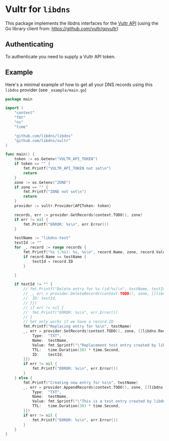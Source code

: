 # Vultr for `libdns`


This package implements the libdns interfaces for the [Vultr API](https://www.vultr.com/api/) (using the Go library client from: https://github.com/vultr/govultr)

## Authenticating

To authenticate you need to supply a Vultr API token.

## Example

Here's a minimal example of how to get all your DNS records using this `libdns` provider (see `_example/main.go`)

```go
package main

import (
	"context"
	"fmt"
	"os"
	"time"

	"github.com/libdns/libdns"
	"github.com/libdns/vultr"
)

func main() {
	token := os.Getenv("VULTR_API_TOKEN")
	if token == "" {
		fmt.Printf("VULTR_API_TOKEN not set\n")
		return
	}
	zone := os.Getenv("ZONE")
	if zone == "" {
		fmt.Printf("ZONE not set\n")
		return
	}
	provider := vultr.Provider{APIToken: token}

	records, err := provider.GetRecords(context.TODO(), zone)
	if err != nil {
		fmt.Printf("ERROR: %s\n", err.Error())
	}

	testName := "libdns-test"
	testId := ""
	for _, record := range records {
		fmt.Printf("%s (.%s): %s, %s\n", record.Name, zone, record.Value, record.Type)
		if record.Name == testName {
			testId = record.ID
		}

	}

	if testId != "" {
		// fmt.Printf("Delete entry for %s (id:%s)\n", testName, testId)
		// _, err = provider.DeleteRecords(context.TODO(), zone, []libdns.Record{libdns.Record{
		// 	ID: testId,
		// }})
		// if err != nil {
		// 	fmt.Printf("ERROR: %s\n", err.Error())
		// }
		// Set only works if we have a record.ID
		fmt.Printf("Replacing entry for %s\n", testName)
		_, err = provider.SetRecords(context.TODO(), zone, []libdns.Record{libdns.Record{
			Type:  "TXT",
			Name:  testName,
			Value: fmt.Sprintf("\"Replacement test entry created by libdns %s\"", time.Now()),
			TTL:   time.Duration(30) * time.Second,
			ID:    testId,
		}})
		if err != nil {
			fmt.Printf("ERROR: %s\n", err.Error())
		}
	} else {
		fmt.Printf("Creating new entry for %s\n", testName)
		_, err = provider.AppendRecords(context.TODO(), zone, []libdns.Record{libdns.Record{
			Type:  "TXT",
			Name:  testName,
			Value: fmt.Sprintf("\"This is a test entry created by libdns %s\"", time.Now()),
			TTL:   time.Duration(30) * time.Second,
		}})
		if err != nil {
			fmt.Printf("ERROR: %s\n", err.Error())
		}
	}
}
```
